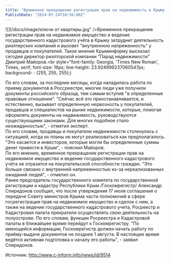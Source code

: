 ```yaml
---
title: "Временное прекращение регистрации прав на недвижимость в Крыму вызвало сложности у риэлторов" 
PublishDate: "2014-07-24T18:56:00Z" 
--- 
```

 ![](/docs/image/ключи от квартиры.jpg" />Временное прекращение регистрации прав на недвижимое имущество и ведение государственного кадастрового учёта в Крыму затруднит деятельность риэлтерских компаний и вызовет &quot;внутреннюю напряженность&quot; у продавцов и покупателей. Такое мнение Крыминформу высказал сегодня директор риэлторской компании &quot;Парад недвижимости&quot; Дмитрий Майоров.<br style="font-family: Georgia, 'Times New Roman', Times, serif; font-size: 16px; line-height: 23.924999237060547px; background- :  (255, 255, 255);)


По его словам, за последние месяцы, когда наладилась работа по приему документов в Россреестре, многие люди уже получили документы российского образца, тем самым вступив &quot;в определенные правовые отношения&quot;. &quot;Сейчас всё это приостанавливается, и естественно, вызывает определенную нервозность у покупателей, продавцов и специалистов на рынке недвижимости, которые, помогая оформлять документы на недвижимость, руководствуются существующими законами. Для многих подобное стало неожиданностью&quot;, - отметил эксперт.<br style="font-family: Georgia, 'Times New Roman', Times, serif; font-size: 16px; line-height: 23.924999237060547px; background- :  (255, 255, 255);" />
По его словам, продавцы и покупатели недвижимости столкнулись с ситуацией, когда их планы не могут реализоваться как предполагалось. &quot;Это касается и инвесторов, которые могли бы определенные суммы денег привести в Крым&quot;, - пояснил Майоров.<br style="font-family: Georgia, 'Times New Roman', Times, serif; font-size: 16px; line-height: 23.924999237060547px; background- :  (255, 255, 255);" />
По его мнению, временное прекращение регистрации прав на недвижимое имущество и ведение государственного кадастрового учёта не отразится на покупательской способности граждан. &quot;Это больше связано с внутренней напряженностью из-за нереализованных ожиданий людей&quot;, - отметил он.<br style="font-family: Georgia, 'Times New Roman', Times, serif; font-size: 16px; line-height: 23.924999237060547px; background- :  (255, 255, 255);" />
Ранее председатель государственного комитета по государственной регистрации и кадастру Республики Крым /Госкомрегистр/ Александр Спиридонов сообщил, что после утверждения 17 июля соглашения о передаче Совету министров Крыма части полномочий в сфере госрегистрации прав на недвижимое имущество и сделок с ним, а также на ведение государственного кадастрового учета, Росреестр и Кадастровая палата прекратили осуществлять свою деятельность на полуострове. По его словам, функции Росреестра и Кадастровой палаты в ближайшее время перейдут к Госкомрегистру. &quot;По имеющейся информации, Госкомрегистр должен начать работу по приёму-выдаче документов не позднее 1 августа. В настоящее время ведётся активная подготовка к началу его работы&quot;, - заявил Спиридонов. 



Источник: http://www.c-inform.info/news/id/9514